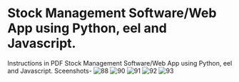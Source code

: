 # Stock Management Software/Web App using Python, eel and Javascript. 
Instructions in PDF
Stock Management Software/Web App using Python, eel and Javascript.
Sceenshots-
![88](https://github.com/AryanRai/ComputerSciProj/assets/31175254/8eedb109-f2d4-4760-adce-41c302d81b59)
![90](https://github.com/AryanRai/ComputerSciProj/assets/31175254/b2cb015a-e995-42a2-94b8-62118e07e4a3)
![91](https://github.com/AryanRai/ComputerSciProj/assets/31175254/825a2abc-8a1c-4893-b1ce-6a118f3f813e)
![92](https://github.com/AryanRai/ComputerSciProj/assets/31175254/0dbde71a-220e-41a5-b9c2-6e40c7cbf830)
![93](https://github.com/AryanRai/ComputerSciProj/assets/31175254/050feda7-74f7-4a6c-8073-99f07ae3c633)
